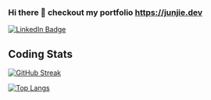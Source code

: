 ### Hi there 👋 checkout my portfolio https://junjie.dev

<div id="badges">
  <a href="https://www.linkedin.com/in/junjie-qu-239070169/">
    <img src="https://img.shields.io/badge/LinkedIn-blue?style=for-the-badge&logo=linkedin&logoColor=white" alt="LinkedIn Badge"/>
  </a>
</div>

## Coding Stats

[![GitHub Streak](https://streak-stats.demolab.com/?user=kliu33&theme=transparent)](https://git.io/streak-stats)

[![Top Langs](https://github-readme-stats.vercel.app/api/top-langs/?username=kliu33&layout=compact&count_private=true&theme=transparent)](https://github.com/anuraghazra/github-readme-stats)
<!---
junjiequ1459/junjiequ1459 is a ✨ special ✨ repository because its `README.md` (this file) appears on your GitHub profile.
You can click the Preview link to take a look at your changes.
--->
